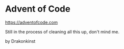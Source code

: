 # Advent of Code

<https://adventofcode.com>

Still in the process of cleaning all this up, don't mind me.

by Drakonkinst
